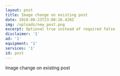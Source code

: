 ```yaml
---
layout: post
title: Image change on existing post
date: 2018-08-23T23:08:26.420Z
img: /uploads/new_post.png
excerpt: Optional true instead of required false
disclaimer: '1'
ad: '1'
equipment: '1'
services: '1'
id: post
---
```

Image change on existing post
